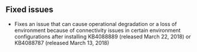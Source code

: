 ## Fixed issues
- Fixes an issue that can cause operational degradation or a loss of environment because of connectivity issues in certain environment configurations after installing KB4088889 (released March 22, 2018) or KB4088787 (released March 13, 2018)
